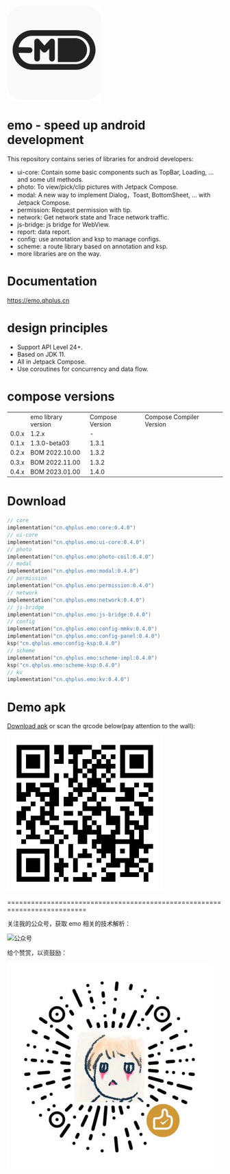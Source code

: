 <img src="image/emo.png" alt="logo" width="220" height="220"/> 

# emo - speed up android development

This repository contains series of libraries for android developers:

- ui-core: Contain some basic components such as TopBar, Loading, ... and some util methods.
- photo: To view/pick/clip pictures with Jetpack Compose.
- modal: A new way to implement Dialog，Toast, BottomSheet, ... with Jetpack Compose.
- permission: Request permission with tip.
- network: Get network state and Trace network traffic.
- js-bridge: js bridge for WebView.
- report: data report.
- config: use annotation and ksp to manage configs.
- scheme: a route library based on annotation and ksp.
- more libraries are on the way.

# Documentation

https://emo.qhplus.cn

# design principles

- Support API Level 24+.
- Based on JDK 11.
- All in Jetpack Compose.
- Use coroutines for concurrency and data flow.

# compose versions

<table>
 <th>
  <td>emo library version</td>
  <td>Compose Version</td>
  <td>Compose Compiler Version</td>
 </th>
 <tr>
  <td> 0.0.x </td>
  <td> 1.2.x </td>
  <td> - </td>
 </tr>
 <tr>
  <td> 0.1.x </td>
  <td> 1.3.0-beta03 </td>
  <td> 1.3.1 </td>
 </tr>
 <tr>
  <td> 0.2.x </td>
  <td> BOM 2022.10.00 </td>
  <td> 1.3.2 </td>
 </tr>
 <tr>
  <td> 0.3.x </td>
  <td> BOM 2022.11.00 </td>
  <td> 1.3.2 </td>
 </tr>
 <tr>
  <td> 0.4.x </td>
  <td> BOM 2023.01.00 </td>
  <td> 1.4.0 </td>
 </tr>
</table>

# Download

```kts
// core
implementation("cn.qhplus.emo:core:0.4.0")
// ui-core
implementation("cn.qhplus.emo:ui-core:0.4.0")
// photo
implementation("cn.qhplus.emo:photo-coil:0.4.0")
// modal
implementation("cn.qhplus.emo:modal:0.4.0")
// permission
implementation("cn.qhplus.emo:permission:0.4.0")
// network
implementation("cn.qhplus.emo:network:0.4.0")
// js-bridge
implementation("cn.qhplus.emo:js-bridge:0.4.0")
// config
implementation("cn.qhplus.emo:config-mmkv:0.4.0")
implementation("cn.qhplus.emo:config-panel:0.4.0")
ksp("cn.qhplus.emo:config-ksp:0.4.0")
// scheme
implementation("cn.qhplus.emo:scheme-impl:0.4.0")
ksp("cn.qhplus.emo:scheme-ksp:0.4.0")
// kv
implementation("cn.qhplus.emo:kv:0.4.0")
```

# Demo apk

[Download apk](https://emo.qhplus.cn/apks/emo.apk) or scan the qrcode below(pay attention to the wall):

![apk](image/apk-qr.png)

==========================================================================


关注我的公众号，获取 emo 相关的技术解析：

![公众号](image/subions.png)


给个赞赏，以资鼓励：

![赞赏码](image/reward.png)